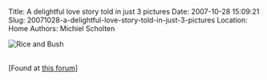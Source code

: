 Title: A delightful love story told in just 3 pictures 
Date: 2007-10-28 15:09:21
Slug: 20071028-a-delightful-love-story-told-in-just-3-pictures
Location: Home
Authors: Michiel Scholten

<div class="content-image"><div><img src="http://aquariusoft.org/~mbscholt/images/content/rice-n-bush.jpg" alt="Rice and Bush" title="Rice and Bush" /></div></div>
<br style="clear: both;" />

<p>[Found at <a href="http://www.clarynovels.com/forum/index.php?showtopic=1594">this forum</a>]</p>